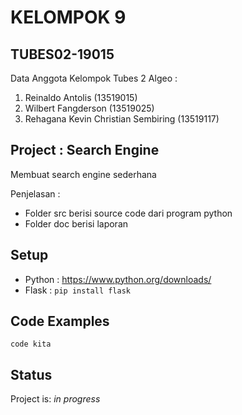 # KELOMPOK 9

## TUBES02-19015
Data Anggota Kelompok Tubes 2 Algeo :
1. Reinaldo Antolis                   (13519015)
2. Wilbert Fangderson                 (13519025)
3. Rehagana Kevin Christian Sembiring (13519117)

## Project : Search Engine
Membuat search engine sederhana
 
Penjelasan :
* Folder src berisi source code dari program python
* Folder doc berisi laporan

## Setup
* Python : https://www.python.org/downloads/
* Flask : `pip install flask`

## Code Examples
`code kita`

## Status
Project is: _in progress_
